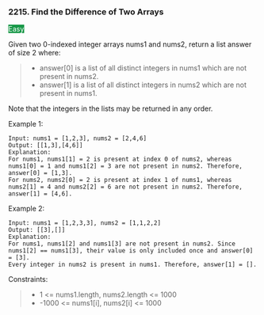 ### 2215. Find the Difference of Two Arrays


<span style="background-color:#179848; color:white">Easy</span>

Given two 0-indexed integer arrays nums1 and nums2, return a list answer of size 2 where:

> - answer[0] is a list of all distinct integers in nums1 which are not present in nums2.
> - answer[1] is a list of all distinct integers in nums2 which are not present in nums1.

Note that the integers in the lists may be returned in any order.



Example 1:

    Input: nums1 = [1,2,3], nums2 = [2,4,6]
    Output: [[1,3],[4,6]]
    Explanation:
    For nums1, nums1[1] = 2 is present at index 0 of nums2, whereas nums1[0] = 1 and nums1[2] = 3 are not present in nums2. Therefore, answer[0] = [1,3].
    For nums2, nums2[0] = 2 is present at index 1 of nums1, whereas nums2[1] = 4 and nums2[2] = 6 are not present in nums2. Therefore, answer[1] = [4,6].

Example 2:

    Input: nums1 = [1,2,3,3], nums2 = [1,1,2,2]
    Output: [[3],[]]
    Explanation:
    For nums1, nums1[2] and nums1[3] are not present in nums2. Since nums1[2] == nums1[3], their value is only included once and answer[0] = [3].
    Every integer in nums2 is present in nums1. Therefore, answer[1] = [].



Constraints:

> - 1 <= nums1.length, nums2.length <= 1000
> - -1000 <= nums1[i], nums2[i] <= 1000

